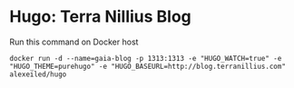 # Hugo: Terra Nillius Blog

Run this command on Docker host

```
docker run -d --name=gaia-blog -p 1313:1313 -e "HUGO_WATCH=true" -e "HUGO_THEME=purehugo" -e "HUGO_BASEURL=http://blog.terranillius.com" alexeiled/hugo
```
